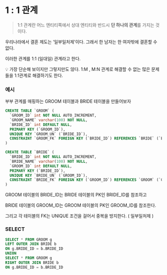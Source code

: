 # 1 : 1 관계

> 1:1 관계란 어느 엔티티쪽에서 상대 엔티티와 반드시 **단 하나의 관계**를 가지는 것이다.
>

우리나라에서 결혼 제도는 ‘일부일처제'이다. 그래서 한 남자는 한 여자밖에 결혼할 수 없다.

이러한 관계를 1:1 (일대일) 관계라고 한다.

<aside>
💡 가장 단순해 보이지만 그렇지만도 않다. 1:M , M:N 관계로 해결할 수 없는 많은 문제들을 1:1관계로 해결하기도 한다.

</aside>

### 예시

부부 관계를 매핑하는 GROOM 테이블과 BRIDE 테이블을 만들어보자

```sql
CREATE TABLE `GROOM` (
  `GROOM_ID` int NOT NULL AUTO_INCREMENT,
  `GROOM_NAME` varchar(100) NOT NULL,
  `BRIDE_ID` int DEFAULT NULL,
  PRIMARY KEY (`GROOM_ID`),
  UNIQUE KEY `GROOM_UN` (`BRIDE_ID`),
  CONSTRAINT `GROOM_FK` FOREIGN KEY (`BRIDE_ID`) REFERENCES `BRIDE` (`BRIDE_ID`)
)

CREATE TABLE `BRIDE` (
  `BRIDE_ID` int NOT NULL AUTO_INCREMENT,
  `BRIDE_NAME` varchar(100) NOT NULL,
  `GROOM_ID` int DEFAULT NULL,
  PRIMARY KEY (`BRIDE_ID`),
  UNIQUE KEY `BRIDE_UN` (`GROOM_ID`),
  CONSTRAINT `BRIDE_FK` FOREIGN KEY (`GROOM_ID`) REFERENCES `GROOM` (`GROOM_ID`)
)
```

GROOM 테이블의 BRIDE_ID는 BRIDE 테이블의 PK인 BRIDE_ID를 참조하고

BRIDE 테이블의 GROOM_ID는 GROOM 테이블의 PK인 GROOM_ID를 참조한다.

그리고 각 테이블의 FK는 UNIQUE 조건을 걸어서 중복을 방지한다. ( 일부일처제 )

### SELECT

```sql
SELECT * FROM GROOM g 
LEFT OUTER JOIN BRIDE b 
ON g.BRIDE_ID = b.BRIDE_ID 
UNION
SELECT * FROM GROOM g 
RIGHT OUTER JOIN BRIDE b 
ON g.BRIDE_ID = b.BRIDE_ID
```